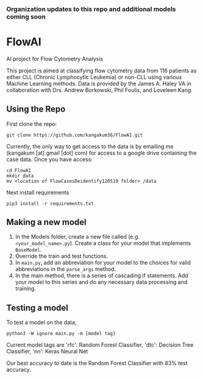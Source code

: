 ### Organization updates to this repo and additional models coming soon

# FlowAI
AI project for Flow Cytometry Analysis </br>

This project is aimed at classifying flow cytometry data from 116 patients as either CLL (Chronic Lymphocytic Leukemia) or non-CLL using various Machine Learning methods.  Data is provided by the James A. Haley VA in collaboration with Drs. Andrew Borkowski, Phil Foulis, and Loveleen Kang.</br>


## Using the Repo
First clone the repo:</br>
```
git clone https://github.com/kangakum36/FlowAI.git
```
Currently, the only way to get access to the data is by emailing me (kangakum [at] gmail [dot] com) for access to a google drive containing the case data.  Once you have access: </br>

```
cd FlowAI
mkdir data
mv <location of FlowCasesDeidentify120519 folder> /data
```
Next install requirements</br>
```
pip3 install -r requirements.txt
```

## Making a new model
1. In the Models folder, create a new file called (e.g. `<your_model_name>.py`).  Create a class for your model that implements `BaseModel`.
2. Override the train and test functions.</br>
3. In `main.py`, add an abbreviation for your model to the choices for valid abbreviations in the `parse_args` method.</br>
4. In the main method, there is a series of cascading if statements.  Add your model to this series and do any necessary data processing and training.

## Testing a model
To test a model on the data, </br>
```
python3 -W ignore main.py -m [model tag]
```
Current model tags are 'rfc': Random Forest Classifier, 'dtc': Decision Tree Classifier, 'nn': Keras Neural Net

Our best accuracy to date is the Random Forest Classifier with 83% test accuracy.
